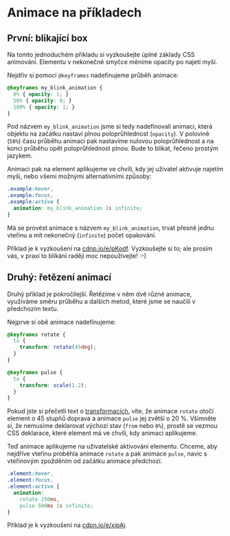Animace na příkladech
=====================

## První: blikající box

Na tomto jednoduchém příkladu si vyzkoušejte úplné základy CSS animování. Elementu v nekonečné smyčce měníme opacity po najetí myši.

Nejdřív si pomocí `@keyframes` nadefinujeme průběh animace:

```css
@keyframes my_blink_animation {
  0% { opacity: 1; }
  50% { opacity: 0; }
  100% { opacity: 1; }
}
```

Pod názvem `my_blink_animation` jsme si tedy nadefinovali animaci, která objektu na začátku nastaví plnou poloprůhlednost (`opacity`). V polovině (`50%`) času průběhu animaci pak nastavíme nulovou poloprůhlednost a na konci průběhu opět poloprůhlednost plnou. Bude to blikat, řečeno prostým jazykem.

Animaci pak na element aplikujeme ve chvíli, kdy jej uživatel aktivuje najetím myši, nebo všemi možnými alternativními způsoby:

```css
.example:hover,
.example:focus,
.example:active {
  animation: my_blink_animation 1s infinite;
}
```

Má se provést animace s názvem `my_blink_animation`, trvat přesně jednu vteřinu a mít nekonečný (`infinite`) počet opakování.

Příklad je k vyzkoušení na [cdnp.io/e/pKodf](http://codepen.io/machal/pen/pKodf). Vyzkoušejte si to; ale prosím vás, v praxi to blikání raději moc nepoužívejte! :-)

## Druhý: řetězení animací

Druhý příklad je pokročilejší. Řetězíme v něm dvě různé animace, využíváme směru průběhu a dalších metod, které jsme se naučili v předchozím textu.

Nejprve si obě animace nadefinujeme:

```css
@keyframes rotate {
  to {
    transform: rotate(45deg);
  }
}

@keyframes pulse {
  to {
    transform: scale(1.2);
  }
}
```

Pokud jste si přečetli text o [transformacích](css3-transforms.md), víte, že animace `rotate` otočí element o 45 stupňů doprava a animace `pulse` jej zvětší o 20 %. Všimněte si, že nemusíme deklarovat výchozí stav (`from` nebo `0%`), prostě se vezmou CSS deklarace, které element má ve chvíli, kdy animaci aplikujeme.

Teď animace aplikujeme na uživatelské aktivování elementu. Chceme, aby nejdříve vteřinu proběhla animace `rotate` a pak animace `pulse`, navíc s vteřinovým zpožděním od začátku animace předchozí.

```css
.element:hover,
.element:focus,
.element:active {
  animation:
    rotate 250ms,
    pulse 500ms 1s infinite;
}
```

Příklad je k vyzkoušení na [cdpn.io/e/xipAj](http://codepen.io/machal/pen/xipAj).
